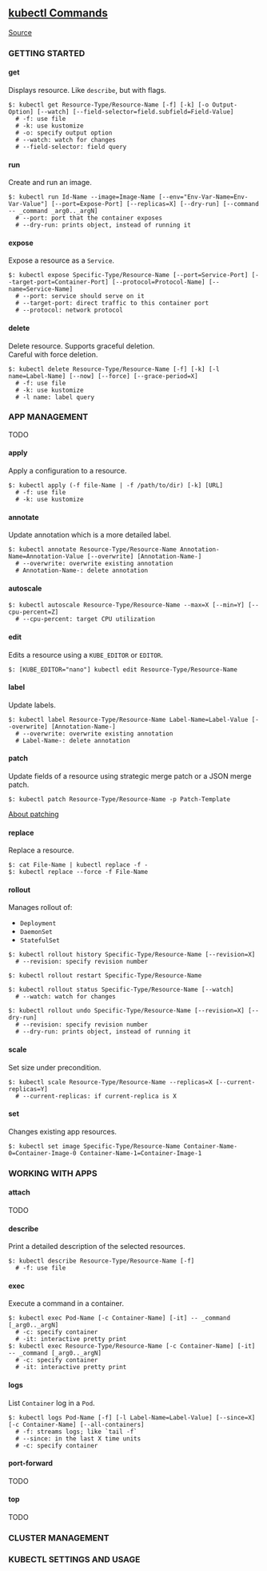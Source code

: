 ## [kubectl Commands](https://kubernetes.io/docs/reference/kubectl/kubectl-cmds/)

[Source](https://kubernetes.io/docs/reference/generated/kubectl/kubectl-commands)  

### GETTING STARTED

#### get

Displays resource. Like `describe`, but with flags.  

```
$: kubectl get Resource-Type/Resource-Name [-f] [-k] [-o Output-Option] [--watch] [--field-selector=field.subfield=Field-Value]
  # -f: use file
  # -k: use kustomize
  # -o: specify output option
  # --watch: watch for changes
  # --field-selector: field query
```

#### run

Create and run an image.  

```
$: kubectl run Id-Name --image=Image-Name [--env="Env-Var-Name=Env-Var-Value"] [--port=Expose-Port] [--replicas=X] [--dry-run] [--command -- _command _arg0.._argN]
  # --port: port that the container exposes
  # --dry-run: prints object, instead of running it
```

#### expose

Expose a resource as a `Service`.  

```
$: kubectl expose Specific-Type/Resource-Name [--port=Service-Port] [--target-port=Container-Port] [--protocol=Protocol-Name] [--name=Service-Name]
  # --port: service should serve on it
  # --target-port: direct traffic to this container port
  # --protocol: network protocol
```

#### delete

Delete resource. Supports graceful deletion.  
Careful with force deletion.  

```
$: kubectl delete Resource-Type/Resource-Name [-f] [-k] [-l name=Label-Name] [--now] [--force] [--grace-period=X]
  # -f: use file
  # -k: use kustomize
  # -l name: label query
```

### APP MANAGEMENT

TODO

#### apply

Apply a configuration to a resource.  

```
$: kubectl apply (-f file-Name | -f /path/to/dir) [-k] [URL]
  # -f: use file
  # -k: use kustomize
```

#### annotate

Update annotation which is a more detailed label.  

```
$: kubectl annotate Resource-Type/Resource-Name Annotation-Name=Annotation-Value [--overwrite] [Annotation-Name-]
  # --overwrite: overwrite existing annotation
  # Annotation-Name-: delete annotation
```

#### autoscale

```
$: kubectl autoscale Resource-Type/Resource-Name --max=X [--min=Y] [--cpu-percent=Z]
  # --cpu-percent: target CPU utilization
```

#### edit

Edits a resource using a `KUBE_EDITOR` or `EDITOR`.  

```
$: [KUBE_EDITOR="nano"] kubectl edit Resource-Type/Resource-Name
```

#### label

Update labels.  

```
$: kubectl label Resource-Type/Resource-Name Label-Name=Label-Value [--overwrite] [Annotation-Name-]
  # --overwrite: overwrite existing annotation
  # Label-Name-: delete annotation
```

#### patch

Update fields of a resource using strategic merge patch or a JSON merge patch.  

```
$: kubectl patch Resource-Type/Resource-Name -p Patch-Template
```

[About patching](../../../../Docs/Tasks/RunApps/UpdateObjects)

#### replace

Replace a resource.  

```
$: cat File-Name | kubectl replace -f -
$: kubectl replace --force -f File-Name
```

#### rollout

Manages rollout of:
* `Deployment`
* `DaemonSet`
* `StatefulSet`

```
$: kubectl rollout history Specific-Type/Resource-Name [--revision=X]
  # --revision: specify revision number

$: kubectl rollout restart Specific-Type/Resource-Name

$: kubectl rollout status Specific-Type/Resource-Name [--watch]
  # --watch: watch for changes

$: kubectl rollout undo Specific-Type/Resource-Name [--revision=X] [--dry-run]
  # --revision: specify revision number
  # --dry-run: prints object, instead of running it
```

#### scale

Set size under precondition.  

```
$: kubectl scale Resource-Type/Resource-Name --replicas=X [--current-replicas=Y]
  # --current-replicas: if current-replica is X
```

#### set

Changes existing app resources.  

```
$: kubectl set image Specific-Type/Resource-Name Container-Name-0=Container-Image-0 Container-Name-1=Container-Image-1
```

### WORKING WITH APPS

#### attach

TODO

#### describe

Print a detailed description of the selected resources.  

```
$: kubectl describe Resource-Type/Resource-Name [-f]
  # -f: use file
```

#### exec

Execute a command in a container.  

```
$: kubectl exec Pod-Name [-c Container-Name] [-it] -- _command [_arg0.._argN]
  # -c: specify container
  # -it: interactive pretty print
$: kubectl exec Resource-Type/Resource-Name [-c Container-Name] [-it] -- _command [_arg0.._argN]
  # -c: specify container
  # -it: interactive pretty print
```

#### logs

List `Container` log in a `Pod`.  

```
$: kubectl logs Pod-Name [-f] [-l Label-Name=Label-Value] [--since=X] [-c Container-Name] [--all-containers]
  # -f: streams logs; like `tail -f`
  # --since: in the last X time units
  # -c: specify container
```

#### port-forward

TODO

#### top

TODO

### CLUSTER MANAGEMENT

### KUBECTL SETTINGS AND USAGE
